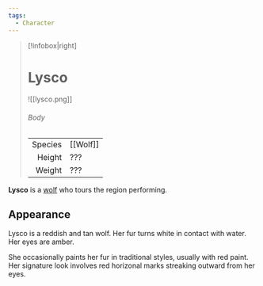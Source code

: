 ```yaml
---
tags:
  - Character
---
```

> [!infobox|right]
> # Lysco
> ![[lysco.png]]
> ###### Body
> |  |  |
> | ---: | ---- |
> | Species | [[Wolf]] |
> | Height | ??? |
> | Weight | ??? |

**Lysco** is a [wolf](Wolf.md) who tours the region performing.

## Appearance
Lysco is a reddish and tan wolf. Her fur turns white in contact with water. Her eyes are amber.

She occasionally paints her fur in traditional styles, usually with red paint. Her signature look involves red horizonal marks streaking outward from her eyes.